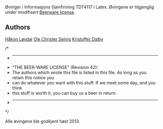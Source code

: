 Øvinger i Informasjons Gjenfinning TDT4117 i Latex. Øvingene er tilgjenglig under modifisert [Beerware license](http://en.wikipedia.org/wiki/Beerware).

Authors
-------
[Håkon Løvdal](http://loevdal.net)
[Ole Christer Selvig](https://www.facebook.com/ocaas?fref=ts)
[Kristoffer Dalby](https://kradalby.no/)

/*
 * ----------------------------------------------------------------------------
 * "THE BEER-WARE LICENSE" (Revision 42):
 * The authors which wrote this file is listed in this file. As long as you retain this notice you
 * can do whatever you want with this stuff. If we meet some day, and you think
 * this stuff is worth it, you can buy us a beer in return. 
 * ----------------------------------------------------------------------------
 */

Alle øvingene ble godkjent høst 2013.
